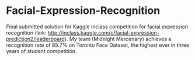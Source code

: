 Facial-Expression-Recognition
=============================

Final submitted solution for Kaggle inclass competition for facial expression recognition (link: http://inclass.kaggle.com/c/facial-expression-prediction2/leaderboard). My team (Midnight Mercenary) achieves a recognition rate of 85.7% on Toronto Face Dataset, the highest ever in three years of student competition. 

